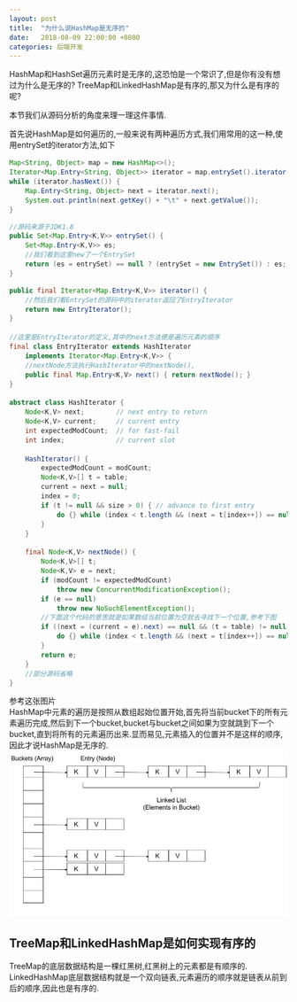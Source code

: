 ```yaml
---
layout: post
title:  "为什么说HashMap是无序的"
date:   2018-08-09 22:00:00 +0800
categories: 后端开发
---
```


HashMap和HashSet遍历元素时是无序的,这恐怕是一个常识了,但是你有没有想过为什么是无序的?
TreeMap和LinkedHashMap是有序的,那又为什么是有序的呢?

本节我们从源码分析的角度来理一理这件事情.  

首先说HashMap是如何遍历的,一般来说有两种遍历方式,我们用常用的这一种,使用entrySet的iterator方法,如下

```java
Map<String, Object> map = new HashMap<>();
Iterator<Map.Entry<String, Object>> iterator = map.entrySet().iterator();
while (iterator.hasNext()) {
    Map.Entry<String, Object> next = iterator.next();
    System.out.println(next.getKey() + "\t" + next.getValue());
}
```

```java
//源码来源于JDK1.8
public Set<Map.Entry<K,V>> entrySet() {
    Set<Map.Entry<K,V>> es;
    //我们看到这里new了一个EntrySet
    return (es = entrySet) == null ? (entrySet = new EntrySet()) : es;
}
```

```java
public final Iterator<Map.Entry<K,V>> iterator() {
    //然后我们看EntrySet的源码中的iterator返回了EntryIterator
    return new EntryIterator();
}

//这里是EntryIterator的定义,其中的next方法便是遍历元素的顺序
final class EntryIterator extends HashIterator
    implements Iterator<Map.Entry<K,V>> {
    //nextNode方法执行HashIterator中的nextNode(),
    public final Map.Entry<K,V> next() { return nextNode(); }
}

abstract class HashIterator {
    Node<K,V> next;        // next entry to return
    Node<K,V> current;     // current entry
    int expectedModCount;  // for fast-fail
    int index;             // current slot

    HashIterator() {
        expectedModCount = modCount;
        Node<K,V>[] t = table;
        current = next = null;
        index = 0;
        if (t != null && size > 0) { // advance to first entry
            do {} while (index < t.length && (next = t[index++]) == null);
        }
    }

    final Node<K,V> nextNode() {
        Node<K,V>[] t;
        Node<K,V> e = next;
        if (modCount != expectedModCount)
            throw new ConcurrentModificationException();
        if (e == null)
            throw new NoSuchElementException();
        //下面这个代码的意思就是如果数组当前位置为空就去寻找下一个位置,参考下图
        if ((next = (current = e).next) == null && (t = table) != null) {
            do {} while (index < t.length && (next = t[index++]) == null);
        }
        return e;
    }
    //部分源码省略
}
```

参考这张图片  
HashMap中元素的遍历是按照从数组起始位置开始,首先将当前bucket下的所有元素遍历完成,然后到下一个bucket,bucket与bucket之间如果为空就跳到下一个bucket,直到将所有的元素遍历出来.显而易见,元素插入的位置并不是这样的顺序,因此才说HashMap是无序的.
![sxx](/assets/hashmap.jpg)

## TreeMap和LinkedHashMap是如何实现有序的
TreeMap的底层数据结构是一棵红黑树,红黑树上的元素都是有顺序的.  
LinkedHashMap底层数据结构就是一个双向链表,元素遍历的顺序就是链表从前到后的顺序,因此也是有序的.